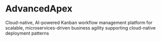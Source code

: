 # AdvancedApex
Cloud-native, AI-powered Kanban workflow management platform for scalable, microservices-driven business agility supporting cloud-native deployment patterns
